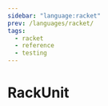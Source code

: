 ```yaml
---
sidebar: "language:racket"
prev: /languages/racket/
tags:
  - racket
  - reference
  - testing
---
```


# RackUnit

<!--
TODO: Finish this reference
TODO: Add tutorial and link to it
TODO: Add any recipes and link to them
-->
